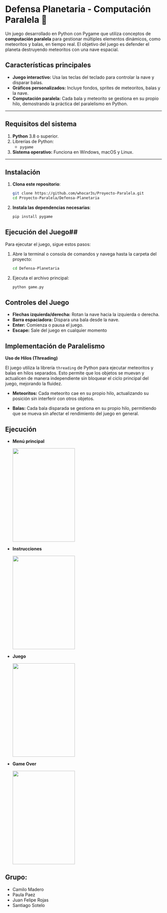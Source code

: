 # **Defensa Planetaria - Computación Paralela** 🌌

Un juego desarrollado en Python con Pygame que utiliza conceptos de **computación paralela** para gestionar múltiples elementos dinámicos, como meteoritos y balas, en tiempo real. El objetivo del juego es defender el planeta destruyendo meteoritos con una nave espacial.

## **Características principales**
- **Juego interactivo:** Usa las teclas del teclado para controlar la nave y disparar balas.
- **Gráficos personalizados:** Incluye fondos, sprites de meteoritos, balas y la nave.
- **Computación paralela:** Cada bala y meteorito se gestiona en su propio hilo, demostrando la práctica del paralelismo en Python.

---

## **Requisitos del sistema**
1. **Python** 3.8 o superior.
2. Librerías de Python:
   - `pygame`
3. **Sistema operativo:** Funciona en Windows, macOS y Linux.

---

## **Instalación**
1. **Clona este repositorio**:
   ```bash
   git clone https://github.com/whocar3s/Proyecto-Paralela.git
   cd Proyecto-Paralela/Defensa-Planetaria
2. **Instala las dependencias necesarias**:
    ```bash
    pip install pygame
## **Ejecución del Juego**##
Para ejecutar el juego, sigue estos pasos:

1. Abre la terminal o consola de comandos y navega hasta la carpeta del proyecto:
    ```bash
    cd Defensa-Planetaria
2. Ejecuta el archivo principal:
    ```bash
    python game.py
## **Controles del Juego** ##
- **Flechas izquierda/derecha:** Rotan la nave hacia la izquierda o derecha.
- **Barra espaciadora:** Dispara una bala desde la nave.
- **Enter:** Comienza o pausa el juego.
- **Escape:** Sale del juego en cualquier momento

## **Implementación de Paralelismo** ##

**Uso de Hilos (Threading)**
 
 El juego utiliza la librería `threading` de Python para ejecutar meteoritos y balas en hilos separados. Esto permite que los objetos se muevan y actualicen de manera independiente sin bloquear el ciclo principal del juego, mejorando la fluidez.

- **Meteoritos:** Cada meteorito cae en su propio hilo, actualizando su posición sin interferir con otros objetos.

- **Balas:** Cada bala disparada se gestiona en su propio hilo, permitiendo que se mueva sin afectar el rendimiento del juego en general.

## **Ejecución** ##
- **Menú principal**

    <img src="src/main.png" width="200" height="300">

- **Instrucciones**

    <img src="src/instructions.png" width="200" height="300">

- **Juego**

    <img src="src/gameplay.png" width="200" height="300">

- **Game Over**

    <img src="src/gameover.png" width="200" height="300">




## **Grupo:** ##
- Camilo Madero
- Paula Paez
- Juan Felipe Rojas
- Santiago Sotelo